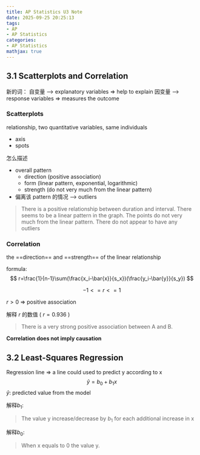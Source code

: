 ```yaml
---
title: AP Statistics U3 Note
date: 2025-09-25 20:25:13
tags: 
- AP
- AP Statistics
categories:
- AP Statistics
mathjax: true
---
```


## 3.1 Scatterplots and Correlation

新的词：
自变量 --> explanatory variables => help to explain
因变量 --> response variables => measures the outcome 

### Scatterplots

relationship, two quantitative variables, same individuals

- axis
- spots

怎么描述

- overall pattern
    - direction (positive association)
    - form (linear pattern, exponential, logarithmic)
    - strength (do not very much from the linear pattern)
- 偏离该 pattern 的情况 --> outliers

> There is a positive relationship between duration and interval. There seems to be a linear pattern in the graph. The points do not very much from the linear pattern. There do not appear to have any outliers

### Correlation

the ==direction== and ==strength== of the linear relationship

formula:
$$
r=\frac{1}{n-1}\sum(\frac{x_i-\bar{x}}{s_x})(\frac{y_i-\bar{y}}{s_y})
$$

$$
-1 <= r <= 1
$$

$r > 0$ => positive association 

解释 $r$ 的数值 ( $r = 0.936$ )

> There is a very strong positive association between A and B.

**Correlation does not imply causation**

## 3.2 Least-Squares Regression

Regression line => a line could used to predict y according to x
$$
\hat{y}=b_0+b_1x
$$
$\hat{y}$: predicted value from the model

解释$b_1$:

> The value y increase/decrease by $b_1$ for each additional increase in x 

解释$b_0$:

> When x equals to 0 the value y.
